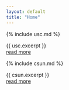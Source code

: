 ```yaml
---
layout: default
title: "Home"
---
```


{% include usc.md %}
  <article>
    {{ usc.excerpt }}
    <div class="more"><a href="{{ usc.url | relative_url }}">read more</a></div>
  </article>

{% include csun.md %}
  <article>
    {{ csun.excerpt }}
    <div class="more"><a href="{{ csun.url | relative_url }}">read more</a></div>
  </article>
